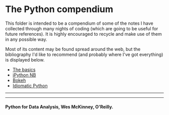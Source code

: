 # The Python compendium

This folder is intended to be a compendium of 
some of the notes I have collected through many nights of 
coding (which are going to be useful for future references). 
It is highly encouraged to recycle and make use of them in any possible way.

Most of its content may be found spread around the web, but 
the bibliography I'd like to recommend (and probably where I've got everything) 
is displayed below.

* [The basics](https://nbviewer.jupyter.org/github/ja-vazquez/Python_compendium/blob/master/The_basics.ipynb)
* [iPython NB](https://nbviewer.jupyter.org/github/ja-vazquez/Python_compendium/blob/master/iPython.ipynb)
* [Bokeh](https://nbviewer.jupyter.org/github/ja-vazquez/Python_compendium/blob/master/Bokeh_examples.ipynb)
* [Idiomatic Python](https://nbviewer.jupyter.org/github/ja-vazquez/Python_compendium/blob/master/Idiomatic_Python.ipynb)

----
----
#### Python for Data Analysis, Wes McKinney, O'Reilly.


